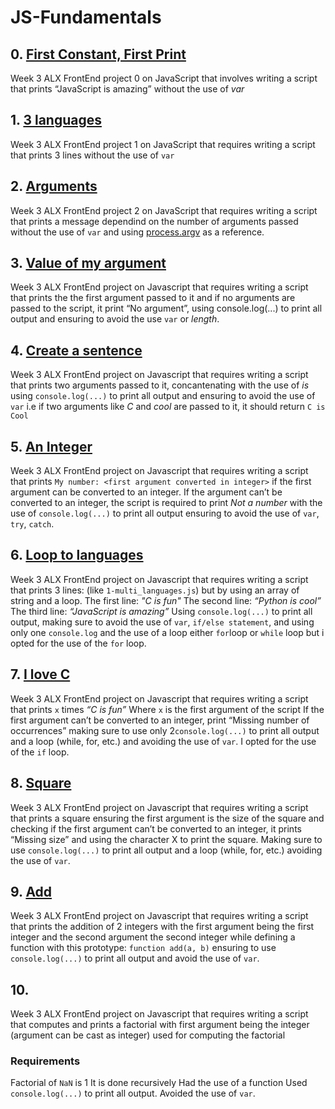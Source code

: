 # JS-Fundamentals

## 0. [First Constant, First Print](https://github.com/The-Motolani/JS-Fundamentals/blob/main/0-javascript_is_amazing.js)
Week 3 ALX FrontEnd project 0 on JavaScript that involves writing a script that prints “JavaScript is amazing” without the use of *var*

## 1. [3 languages](https://github.com/The-Motolani/JS-Fundamentals/blob/main/1-multi_languages.js)
Week 3 ALX FrontEnd project 1 on JavaScript that requires writing a script that prints 3 lines without the use of `var`

## 2. [Arguments](https://github.com/The-Motolani/JS-Fundamentals/blob/main/2-arguments.js)
Week 3 ALX FrontEnd project 2 on JavaScript that requires writing a script that prints a message dependind on the number of arguments passed without the use of `var` and using [process.argv](https://nodejs.org/api/process.html#process_process_argv) as a reference.

## 3. [Value of my argument](https://github.com/The-Motolani/JS-Fundamentals/blob/main/3-value_argument.js)
Week 3 ALX FrontEnd project on Javascript that requires writing a script that prints the  the first argument passed to it and if no arguments are passed to the script, it print “No argument”, using console.log(...) to print all output and ensuring to avoid the use `var` or *length*.

## 4. [Create a sentence](https://github.com/The-Motolani/JS-Fundamentals/blob/main/4-concat.js)
Week 3 ALX FrontEnd project on Javascript that requires writing a script that prints two arguments passed to it, concantenating with the use of *is* using `console.log(...)` to print all output and ensuring to avoid the use of `var` i.e if two arguments like *C* and *cool* are passed to it, it should return `C is Cool`

## 5. [An Integer](https://github.com/The-Motolani/JS-Fundamentals/blob/main/5-to_integer.js)
Week 3 ALX FrontEnd project on Javascript that requires writing a script that prints `My number: <first argument converted in integer>` if the first argument can be converted to an integer. If the argument can’t be converted to an integer, the script is required to print *Not a number* with the use of `console.log(...)` to print all output ensuring to avoid the use of `var`, `try`, `catch`.

## 6. [Loop to languages]()
Week 3 ALX FrontEnd project on Javascript that requires writing a script that prints 3 lines: (like `1-multi_languages.js`) but by using an array of string and a loop.
The first line: *"C is fun"*
The second line: *“Python is cool”*
The third line: *“JavaScript is amazing”*
Using `console.log(...)` to print all output, making sure to avoid the use of `var`, `if/else statement`, and using only one `console.log` and the use of a loop either `for`loop or `while` loop but i opted for the use of the `for` loop.

## 7. [I love C](https://github.com/The-Motolani/JS-Fundamentals/blob/main/7-multi_c.js)
Week 3 ALX FrontEnd project on Javascript that requires writing a script that prints `x` times *“C is fun”*
Where `x` is the first argument of the script
If the first argument can’t be converted to an integer, print “Missing number of occurrences”
making sure to use only 2`console.log(...)` to print all output and a loop (while, for, etc.) and avoiding the use of `var`. I opted for the use of the `if` loop.

## 8. [Square](https://github.com/The-Motolani/JS-Fundamentals/blob/main/8-square.js)
Week 3 ALX FrontEnd project on Javascript that requires writing a script that prints a square ensuring the first argument is the size of the square and checking if the first argument can’t be converted to an integer, it prints “Missing size” and using the character X to print the square. 
Making sure to use `console.log(...)` to print all output and a loop (while, for, etc.) avoiding the use of `var`.

## 9. [Add](https://github.com/The-Motolani/JS-Fundamentals/blob/main/9-add.js)
Week 3 ALX FrontEnd project on Javascript that requires writing a script that prints the addition of 2 integers with the first argument being the first integer and the second argument the second integer while defining a function with this prototype: `function add(a, b)` ensuring to use `console.log(...)` to print all output and avoid the use of `var`.

## 10. []()
Week 3 ALX FrontEnd project on Javascript that requires writing a script that computes and prints a factorial with first argument being the integer (argument can be cast as integer) used for computing the factorial
### Requirements
Factorial of `NaN` is 1
It is done recursively
Had the use of a function
Used `console.log(...)` to print all output.
Avoided the use of `var`. 